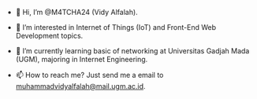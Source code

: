 - 👋 Hi, I’m @M4TCHA24 (Vidy Alfalah).
- 👀 I’m interested in Internet of Things (IoT) and Front-End Web Development topics.
- 🌱 I’m currently learning basic of networking at Universitas Gadjah Mada (UGM), majoring in Internet Engineering.

- 📫 How to reach me? Just send me a email to muhammadvidyalfalah@mail.ugm.ac.id.

<!---
M4TCHA24/M4TCHA24 is a ✨ special ✨ repository because its `README.md` (this file) appears on your GitHub profile.
You can click the Preview link to take a look at your changes.
--->
